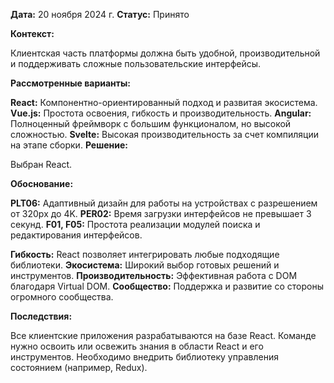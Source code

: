 **Дата:** 20 ноября 2024 г.
**Статус:** Принято

**Контекст:**

Клиентская часть платформы должна быть удобной, производительной и поддерживать сложные пользовательские интерфейсы.

**Рассмотренные варианты:**

**React:** Компонентно-ориентированный подход и развитая экосистема.
**Vue.js:** Простота освоения, гибкость и производительность.
**Angular:** Полноценный фреймворк с большим функционалом, но высокой сложностью.
**Svelte:** Высокая производительность за счет компиляции на этапе сборки.
**Решение:**

Выбран React.

**Обоснование:**

**PLT06:** Адаптивный дизайн для работы на устройствах с разрешением от 320px до 4K.
**PER02:** Время загрузки интерфейсов не превышает 3 секунд.
**F01, F05:** Простота реализации модулей поиска и редактирования интерфейсов.

**Гибкость:** React позволяет интегрировать любые подходящие библиотеки.
**Экосистема:** Широкий выбор готовых решений и инструментов.
**Производительность:** Эффективная работа с DOM благодаря Virtual DOM.
**Сообщество:** Поддержка и развитие со стороны огромного сообщества.

**Последствия:**

Все клиентские приложения разрабатываются на базе React.
Команде нужно освоить или освежить знания в области React и его инструментов.
Необходимо внедрить библиотеку управления состоянием (например, Redux).
